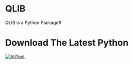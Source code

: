 # QLIB
QLIB is a Python Package#

# Download The Latest Python 

[![AltText](https://brandslogos.com/wp-content/uploads/images/large/python-logo.png)](https://www.python.org/downloads/)
